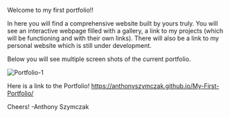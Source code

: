 Welcome to my first portfolio!!

In here you will find a comprehensive website built by yours truly.
You will see an interactive webpage filled with a gallery, a link to my projects (which will be functioning and with their own links).
There will also be a link to my personal website which is still under development.

Below you will see multiple screen shots of the current portfolio.

![Portfolio-1](https://user-images.githubusercontent.com/81388435/117046175-5d1f9480-acde-11eb-8d03-53e4b42f3a9f.png)


Here is a link to the Portfolio!
https://anthonyszymczak.github.io/My-First-Portfolio/

Cheers! 
-Anthony Szymczak
